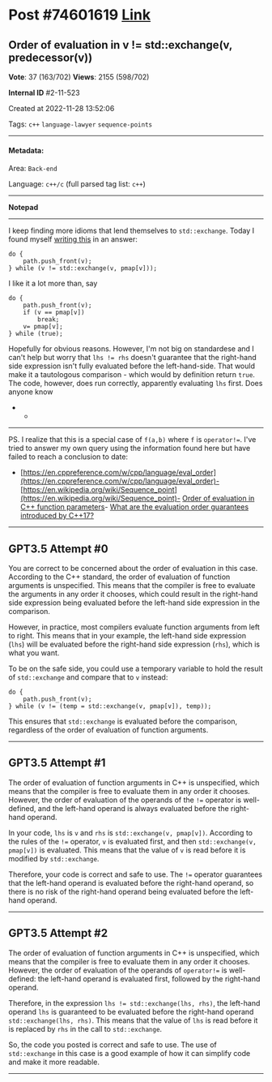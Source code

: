 
# Post \#74601619 [Link](https://stackoverflow.com/questions/74601619/)

## Order of evaluation in v != std::exchange(v, predecessor(v))

**Vote**: 37 (163/702) **Views**: 2155 (598/702) 

**Internal ID** \#2-11-523

Created at 2022-11-28 13:52:06

Tags: `c++` `language-lawyer` `sequence-points`

----------

#### Metadata:

Area: `Back-end`

Language: `c++/c` (full parsed tag list: `c++`)

----------

**Notepad**


----------

I keep finding more idioms that lend themselves to `std::exchange`.
Today I found myself [writing this](https://stackoverflow.com/a/74600853/85371) in an answer:
```
do {
    path.push_front(v);
} while (v != std::exchange(v, pmap[v]));
```

I like it a lot more than, say
```
do {
    path.push_front(v);
    if (v == pmap[v])
        break;
    v= pmap[v];
} while (true);
```

Hopefully for obvious reasons.
However, I'm not big on standardese and I can't help but worry that `lhs != rhs` doesn't guarantee that the right-hand side expression isn't fully evaluated before the left-hand-side. That would make it a tautologous comparison - which would by definition return `true`.
The code, however, does run correctly, apparently evaluating `lhs` first.
Does anyone know
- - 

---


PS. I realize that this is a special case of `f(a,b)` where `f` is `operator!=`. I've tried to answer my own query using the information found here but have failed to reach a conclusion to date:
- [https://en.cppreference.com/w/cpp/language/eval_order](https://en.cppreference.com/w/cpp/language/eval_order)- [https://en.wikipedia.org/wiki/Sequence_point](https://en.wikipedia.org/wiki/Sequence_point)- [Order of evaluation in C++ function parameters](https://stackoverflow.com/questions/2934904/order-of-evaluation-in-c-function-parameters)- [What are the evaluation order guarantees introduced by C++17?](https://stackoverflow.com/questions/38501587/what-are-the-evaluation-order-guarantees-introduced-by-c17)


----------
        
## GPT3.5 Attempt \#0

You are correct to be concerned about the order of evaluation in this case. According to the C++ standard, the order of evaluation of function arguments is unspecified. This means that the compiler is free to evaluate the arguments in any order it chooses, which could result in the right-hand side expression being evaluated before the left-hand side expression in the comparison.

However, in practice, most compilers evaluate function arguments from left to right. This means that in your example, the left-hand side expression (`lhs`) will be evaluated before the right-hand side expression (`rhs`), which is what you want.

To be on the safe side, you could use a temporary variable to hold the result of `std::exchange` and compare that to `v` instead:

```
do {
    path.push_front(v);
} while (v != (temp = std::exchange(v, pmap[v]), temp));
```

This ensures that `std::exchange` is evaluated before the comparison, regardless of the order of evaluation of function arguments.

--------

## GPT3.5 Attempt \#1

The order of evaluation of function arguments in C++ is unspecified, which means that the compiler is free to evaluate them in any order it chooses. However, the order of evaluation of the operands of the `!=` operator is well-defined, and the left-hand operand is always evaluated before the right-hand operand.

In your code, `lhs` is `v` and `rhs` is `std::exchange(v, pmap[v])`. According to the rules of the `!=` operator, `v` is evaluated first, and then `std::exchange(v, pmap[v])` is evaluated. This means that the value of `v` is read before it is modified by `std::exchange`.

Therefore, your code is correct and safe to use. The `!=` operator guarantees that the left-hand operand is evaluated before the right-hand operand, so there is no risk of the right-hand operand being evaluated before the left-hand operand.

--------

## GPT3.5 Attempt \#2

The order of evaluation of function arguments in C++ is unspecified, which means that the compiler is free to evaluate them in any order it chooses. However, the order of evaluation of the operands of `operator!=` is well-defined: the left-hand operand is evaluated first, followed by the right-hand operand.

Therefore, in the expression `lhs != std::exchange(lhs, rhs)`, the left-hand operand `lhs` is guaranteed to be evaluated before the right-hand operand `std::exchange(lhs, rhs)`. This means that the value of `lhs` is read before it is replaced by `rhs` in the call to `std::exchange`.

So, the code you posted is correct and safe to use. The use of `std::exchange` in this case is a good example of how it can simplify code and make it more readable.

--------
